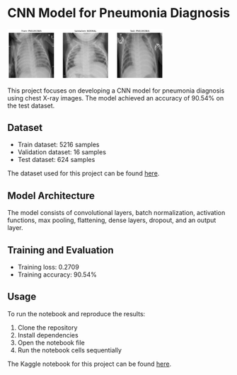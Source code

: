 # CNN Model for Pneumonia Diagnosis

<img src="/1.png" alt="Data Sample" width="70%">


This project focuses on developing a CNN model for pneumonia diagnosis using chest X-ray images. The model achieved an accuracy of 90.54% on the test dataset.

## Dataset

- Train dataset: 5216 samples
- Validation dataset: 16 samples
- Test dataset: 624 samples

The dataset used for this project can be found [here](https://www.kaggle.com/datasets/paultimothymooney/chest-xray-pneumonia).

## Model Architecture

The model consists of convolutional layers, batch normalization, activation functions, max pooling, flattening, dense layers, dropout, and an output layer.

## Training and Evaluation

- Training loss: 0.2709
- Training accuracy: 90.54%

## Usage

To run the notebook and reproduce the results:

1. Clone the repository
2. Install dependencies
3. Open the notebook file
4. Run the notebook cells sequentially

The Kaggle notebook for this project can be found [here](https://www.kaggle.com/code/alireza1h/cnn-model-for-pneumonia-diagnosis).
